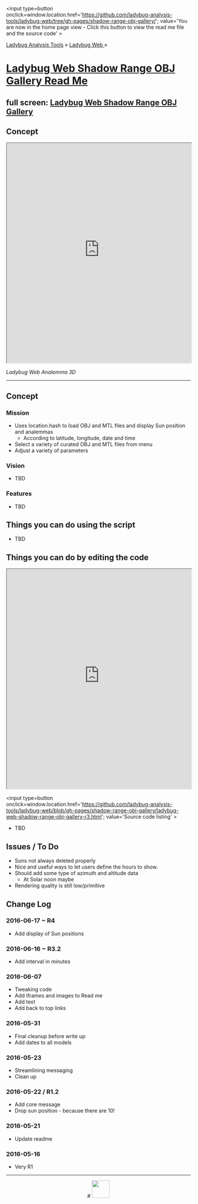 ﻿
<span style=display:none; >[You are now in a GitHub source code view - click this link to view the home page]
( https://ladybug-analysis-tools.github.io/ladybug-web/shadow-range-obj-gallery/index.html#readme.md "View file as a web page." ) </span>
<input type=button onclick=window.location.href='https://github.com/ladybug-analysis-tools/ladybug-web/tree/gh-pages/shadow-range-obj-gallery/'; 
value='You are now in the home page view - Click this button to view the read me file and the source code' >

[Ladybug Analysis Tools]( https://ladybug-analysis-tools.github.io/ ) » [Ladybug Web ]( https://ladybug-analysis-tools.github.io/ladybug-web/ ) »


[Ladybug Web Shadow Range OBJ Gallery Read Me]( index.html#readme.md )
===

## full screen: [Ladybug Web Shadow Range OBJ Gallery]( https://ladybug-analysis-tools.github.io/ladybug-web/shadow-range-obj-gallery/ )


## Concept

<img src="https://cloud.githubusercontent.com/assets/547626/15700117/dbb0685c-2786-11e6-80ed-12df0a37adf9.png" style=display:none; width=800 >

<iframe src="https://ladybug-analysis-tools.github.io/ladybug-web/shadow-range-obj-gallery/" width="100%" height=600 ></iframe>

_Ladybug Web Analemma 3D_

***

## Concept

### Mission

* Uses location.hash to load OBJ and MTL files and display Sun position and analemmas 
	* According to latitude, longitude, date and time
* Select a variety of curated OBJ and MTL files from menu
* Adjust a variety of parameters


### Vision

* TBD

### Features

* TBD


## Things you can do using the script

* TBD



## Things you can do by editing the code

<iframe class=ifr src=https://ladybug-analysis-tools.github.io/ladybug-web/ace-view-r1.html#https://ladybug-analysis-tools.github.io/ladybug-web/shadow-range-obj-gallery/ladybug-web-shadow-range-obj-gallery-r3.html width=100% height=600 ></iframe>

<input type=button onclick=window.location.href='https://github.com/ladybug-analysis-tools/ladybug-web/blob/gh-pages/shadow-range-obj-gallery/ladybug-web-shadow-range-obj-gallery-r3.html';
value='Source code listing' >

* TBD


## Issues / To Do

* Suns not always deleted properly
* Nice and useful ways to let users define the hours to show.
* Should add some type of azimuth and altitude data
	* At Solar noon maybe
* Rendering quality is still low/primitive


## Change Log

### 2016-06-17 ~ R4

* Add display of Sun positions

### 2016-06-16 ~ R3.2

* Add interval in minutes

### 2016-06-07

* Tweaking code
* Add iframes and images to Read me
* Add text
* Add back to top links

### 2016-05-31

* Final cleanup before write up
* Add dates to all models


### 2016-05-23

* Streamlining messaging
* Clean up

### 2016-05-22 / R1.2

* Add core message
* Drop sun position - because there are 10!

### 2016-05-21

* Update readme


### 2016-05-16

* Very R1

***

<center title="Ladybug Web" >
# <a href=javascript:window.scrollTo(0,0); style=text-decoration:none; ><img src="https://ladybug-analysis-tools.github.io/images/ladybug-logo.png" width=48 ></a>
</center>